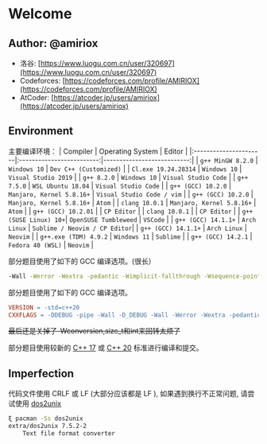 # Welcome

## Author: @amiriox
* 洛谷: [https://www.luogu.com.cn/user/320697](https://www.luogu.com.cn/user/320697)
* Codeforces: [https://codeforces.com/profile/AMIRIOX](https://codeforces.com/profile/AMIRIOX)
* AtCoder: [https://atcoder.jp/users/amiriox](https://atcoder.jp/users/amiriox)

## Environment
主要编译环境：
|       Compiler        |       Operating System    |           Editor           |
|:----------------------|:-------------------------:|---------------------------:|
| `g++ MinGW 8.2.0`     | `Windows 10`              | `Dev C++ (Customized)`     |
| `Cl.exe 19.24.28314`  | `Windows 10`              | `Visual Studio 2019`       |
| `g++ 8.2.0`           | `Windows 10`              | `Visual Studio Code`       |
| `g++ 7.5.0`           | `WSL Ubuntu 18.04`        | `Visual Studio Code`       |
| `g++ (GCC) 10.2.0`    | `Manjaro, Kernel 5.8.16+` | `Visual Studio Code / vim` |
| `g++ (GCC) 10.2.0`    | `Manjaro, Kernel 5.8.16+` | `Atom`                     |
| `clang 10.0.1`        | `Manjaro, Kernel 5.8.16+` | `Atom`                     |
| `g++ (GCC) 10.2.01`   |                           | `CP Editor`                |
| `clang 10.0.1`        |                           | `CP Editor`                |
| `g++ (SUSE Linux) 10+`| `OpenSUSE Tumbleweed`     | `VSCode`                   |
| `g++ (GCC) 14.1.1+`   | `Arch Linux`              | `Sublime / Neovim / CP Editor`|
| `g++ (GCC) 14.1.1+`   | `Arch Linux`              | `Neovim`                   |
| `g++.exe (TDM) 4.9.2` | `Windows 11`              | `Sublime`                  |
| `g++ (GCC) 14.2.1`    | `Fedora 40 (WSL)`         | `Neovim`                   |

部分题目使用了如下的 GCC 编译选项。(很长）
```bash
-Wall -Werror -Wextra -pedantic -Wimplicit-fallthrough -Wsequence-point -Wswitch-default -Wswitch-unreachable -Wswitch-enum -Wstringop-truncation -Wbool-compare -Wtautological-compare -Wfloat-equal -Wshadow=global -Wpointer-arith -Wpointer-compare -Wcast-align -Wcast-qual -Wwrite-strings -Wdangling-else -Wlogical-op -std=c++11
```

部分题目使用了如下的 GCC 编译选项。
```makefile
VERSION = -std=c++20
CXXFLAGS = -DDEBUG -pipe -Wall -D_DEBUG -Wall -Werror -Wextra -pedantic -Wimplicit-fallthrough -Wsequence-point -Wswitch-default -Wswitch-unreachable -Wswitch-enum -Wstringop-truncation -Wbool-compare -Wtautological-compare -Wfloat-equal -Wshadow=global -Wpointer-arith -Wpointer-compare -Wcast-align -Wcast-qual -Wconversion -Wwrite-strings -Wdangling-else -Wlogical-op -finput-charset=utf-8 -fexec-charset=utf-8
```

~~最后还是关掉了-Wconversion,size_t和int来回转太烦了~~

部分题目使用较新的 [C++ 17](https://en.cppreference.com/w/cpp/17) 或 [C++ 20](https://en.cppreference.com/w/cpp/20) 标准进行编译和提交。

## Imperfection
代码文件使用 CRLF 或 LF (大部分应该都是 LF ), 如果遇到换行不正常问题, 请尝试使用 [dos2unix](https://archlinux.org/packages/extra/x86_64/dos2unix/)
```bash
ξ pacman -Ss dos2unix
extra/dos2unix 7.5.2-2
    Text file format converter
```

